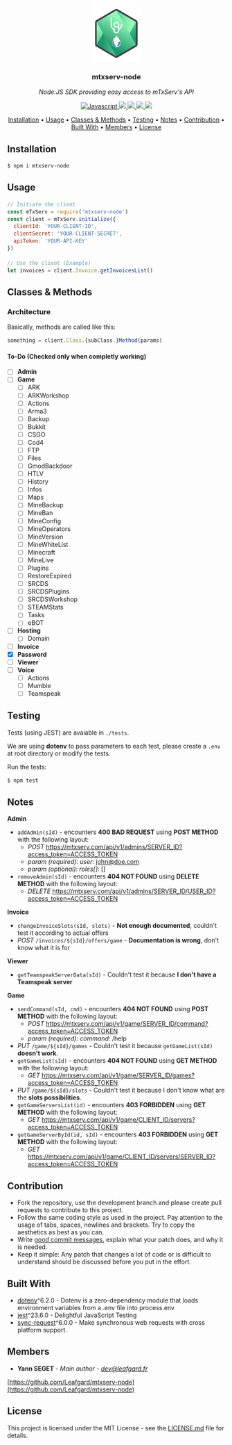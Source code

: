 <p align="center"><img src="docs/mtxserv-node.png" height="128" alt="mtxserv-node"></p>
<h3 align="center">mtxserv-node</h3>
<p align="center"><i>Node.JS SDK providing easy access to mTxServ's API</i><p>

<p align="center">
  <a href="https://forthebadge.com">
    <img src="https://forthebadge.com/images/badges/made-with-javascript.svg"
         alt="Javascript">
  </a>
  <a href="https://forthebadge.com">
      <img src="https://forthebadge.com/images/badges/powered-by-water.svg">
  </a>
  <a href="https://github.com/Leafgard/mtxserv-node/issues">
      <img src="https://img.shields.io/github/issues/Leafgard/mtxserv-node.svg?style=for-the-badge">
  </a>
  <a href="https://github.com/Leafgard/mtxserv-node/stargazers">
      <img src="https://img.shields.io/github/stars/Leafgard/mtxserv-node.svg?style=for-the-badge">
  </a>
  <a href="https://paypal.me/Leafgard">
    <img src="https://img.shields.io/badge/$-donate-ff69b4.svg?maxAge=2592000&amp;style=for-the-badge">
  </a>
</p>

<p align="center">
  <a href="#installation">Installation</a> •
  <a href="#usage">Usage</a> •
  <a href="#classes-&-methods">Classes & Methods</a> •
  <a href="#testing">Testing</a> •
  <a href="#notes">Notes</a> •
  <a href="#contribution">Contribution</a> •
  <a href="#built-with">Built With</a> •
  <a href="#members">Members</a> •
  <a href="#license">License</a>
</p>

## Installation

```bash
$ npm i mtxserv-node
```

## Usage

```js
// Initiate the client
const mTxServ = require('mtxserv-node')
const client = mTxServ.initialize({
  clientId: 'YOUR-CLIENT-ID',
  clientSecret: 'YOUR-CLIENT-SECRET',
  apiToken: 'YOUR-API-KEY'
})

// Use the client (Example)
let invoices = client.Invoice.getInvoicesList()
```

## Classes & Methods

### Architecture

Basically, methods are called like this:

```js
something = client.Class.{subClass.}Method(params)
```

#### To-Do (Checked only when completly working)

- [ ] **Admin**
- [ ] **Game**
  - [ ] ARK
  - [ ] ARKWorkshop
  - [ ] Actions
  - [ ] Arma3
  - [ ] Backup
  - [ ] Bukkit
  - [ ] CSGO
  - [ ] Cod4
  - [ ] FTP
  - [ ] Files
  - [ ] GmodBackdoor
  - [ ] HTLV
  - [ ] History
  - [ ] Infos
  - [ ] Maps
  - [ ] MineBackup
  - [ ] MineBan
  - [ ] MineConfig
  - [ ] MineOperators
  - [ ] MineVersion
  - [ ] MineWhiteList
  - [ ] Minecraft
  - [ ] MineLive
  - [ ] Plugins
  - [ ] RestoreExpired
  - [ ] SRCDS
  - [ ] SRCDSPlugins
  - [ ] SRCDSWorkshop
  - [ ] STEAMStats
  - [ ] Tasks
  - [ ] eBOT
- [ ] **Hosting**
  - [ ] Domain
- [ ] **Invoice**
- [x] **Password**
- [ ] **Viewer**
- [ ] **Voice**
  - [ ] Actions
  - [ ] Mumble
  - [ ] Teamspeak

## Testing

Tests (using JEST) are avaiable in `./tests`.

We are using **dotenv** to pass parameters to each test, please create a `.env` at root directory or modify the tests.

Run the tests:

```bash
$ npm test
```

## Notes

**Admin**
- `addAdmin(sId)` - encounters **400 BAD REQUEST** using **POST METHOD** with the following layout:
  - *POST* https://mtxserv.com/api/v1/admins/SERVER_ID?access_token=ACCESS_TOKEN
  - *param (required): user*: john@doe.com
  - *param (optional): roles[]*: []
- `removeAdmin(sId)` - encounters **404 NOT FOUND** using **DELETE METHOD** with the following layout:
  - *DELETE* https://mtxserv.com/api/v1/admins/SERVER_ID/USER_ID?access_token=ACCESS_TOKEN

**Invoice**
- `changeInvoiceSlots(sId, slots)` - **Not enough documented**, couldn't test it according to actual offers
- *POST* `/invoices/${sId}/offers/game` - **Documentation is wrong**, don't know what it is for

**Viewer**
- `getTeamspeakServerData(sId)` - Couldn't test it because **I don't have a Teamspeak server**

**Game**
- `sendCommand(sId, cmd)` - encounters **404 NOT FOUND** using **POST METHOD** with the following layout:
  - *POST* https://mtxserv.com/api/v1/game/SERVER_ID/command?access_token=ACCESS_TOKEN
  - *param (required): command*: /help
- *PUT* `/game/${sId}/games` - Couldn't test it because `getGameList(sId)` **doesn't work**.
- `getGameList(sId)` - encounters **404 NOT FOUND** using **GET METHOD** with the following layout:
  - *GET* https://mtxserv.com/api/v1/game/SERVER_ID/games?access_token=ACCESS_TOKEN
- *PUT* `/game/${sId}/slots` - Couldn't test it because I don't know what are the **slots possibilities**.
- `getGameServersList(id)` - encounters **403 FORBIDDEN** using **GET METHOD** with the following layout:
  - *GET* https://mtxserv.com/api/v1/game/CLIENT_ID/servers?access_token=ACCESS_TOKEN
- `getGameServerById(id, sId)` - encounters **403 FORBIDDEN** using **GET METHOD** with the following layout:
  - *GET* https://mtxserv.com/api/v1/game/CLIENT_ID/servers/SERVER_ID?access_token=ACCESS_TOKEN 

## Contribution

* Fork the repository, use the development branch and please create pull requests to contribute to this project.
* Follow the same coding style as used in the project. Pay attention to the
  usage of tabs, spaces, newlines and brackets. Try to copy the aesthetics as
  best as you can.
* Write [good commit messages](http://tbaggery.com/2008/04/19/a-note-about-git-commit-messages.html),
  explain what your patch does, and why it is needed.
* Keep it simple: Any patch that changes a lot of code or is difficult to
  understand should be discussed before you put in the effort.

## Built With

* [dotenv](https://www.npmjs.com/package/dotenv)^6.2.0 - Dotenv is a zero-dependency module that loads environment variables from a .env file into process.env
* [jest](https://www.npmjs.com/package/jest)^23.6.0 - Delightful JavaScript Testing
* [sync-request](https://www.npmjs.com/package/sync-request)^6.0.0 - Make synchronous web requests with cross platform support.

## Members

* **Yann SEGET** - *Main author* - *dev@leafgard.fr*

[https://github.com/Leafgard/mtxserv-node](https://github.com/Leafgard/mtxserv-node)

## License

This project is licensed under the MIT License - see the [LICENSE.md](LICENSE.md) file for details.
